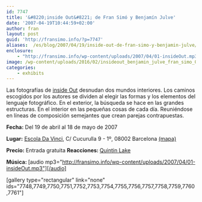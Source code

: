 ```yaml
---
id: 7747
title: '&#8220;inside Out&#8221; de Fran Simó y Benjamín Julve'
date: '2007-04-19T10:44:59+02:00'
author: fran
layout: post
guid: 'http://fransimo.info/?p=7747'
aliases:  /es/blog/2007/04/19/inside-out-de-fran-simo-y-benjamin-julve/
enclosure:
    - "http://fransimo.info/wp-content/uploads/2007/04/01-insideOut.mp3\n6087588\naudio/mpeg\n"
image: /wp-content/uploads/2016/02/insideout_benjamin_julve_fran_simo_01_untitled-1-copy.jpg
categories:
    - exhibits
---
```


Las fotografías de <a href="http://i-o-p.es/">inside Out</a> desnudan dos mundos interiores. Los caminos escogidos por los autores se dividen al elegir las formas y los elementos del lenguaje fotográfico. En el exterior, la búsqueda se hace en las grandes estructuras. En el interior en las pequeñas cosas de cada día. Reuniéndose en líneas de composición semejantes que crean parejas contrapuestas.

<strong>Fecha:</strong> Del 19 de abril al 18 de mayo de 2007

<strong>Lugar:</strong> <a href="http://davinci-barcelona.com/" target="_blank" rel="noopener noreferrer">Escola Da Vinci</a>, C/ Cucurulla 9 - 1º, 08002 Barcelona <a href="http://maps.google.es/maps?f=q&amp;hl=es&amp;q=c/cucurulla+9,08002,+barcelona&amp;sll=39.46684,-0.377954&amp;sspn=0.011248,0.019913&amp;layer=&amp;ie=UTF8&amp;om=1&amp;z=16&amp;iwloc=addr" target="_blank" rel="noopener noreferrer">(mapa)</a>

<strong>Precio:</strong> Entrada gratuita
<strong>Reacciones: </strong> <a href="http://blog.quintinlake.com/2009/11/11/inside-out-website-explores-photographic-diptych-as-a-means-of-representing-architecture/">Quintin Lake</a>

<strong>Música: </strong>
[audio mp3="http://fransimo.info/wp-content/uploads/2007/04/01-insideOut.mp3"][/audio]

[gallery type="rectangular" link="none" ids="7748,7749,7750,7751,7752,7753,7754,7755,7756,7757,7758,7759,7760,7761"]